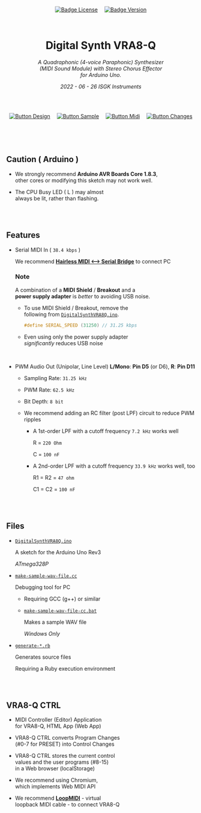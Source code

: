 
<br>

<div align = center>

[![Badge License]][License]   
[![Badge Version]][Releases]

<br>

# Digital Synth VRA8-Q

*A Quadraphonic (4-voice Paraphonic) Synthesizer* <br>
*(MIDI Sound Module) with Stereo Chorus Effector* <br>
*for Arduino Uno.*

*2022 - 06 - 26 ISGK Instruments*

<br>
<br>

[![Button Design]][Design]   
[![Button Sample]][Sample]   
[![Button Midi]][Midi]   
[![Button Changes]][Changes]
  
</div>

<br>
<br>


<br>

## Caution ( Arduino )

-   We strongly recommend **Arduino AVR Boards Core 1.8.3**, <br>
    other cores or modifying this sketch may not work well.

-   The CPU Busy LED ( L ) may almost <br>
    always be lit, rather than flashing.

<br>
<br>

## Features

-   Serial MIDI In ( `38.4 kbps` )

    We recommend **[Hairless MIDI ⟷ Serial Bridge]** to connect PC
    
    ### Note
    
    A combination of a **MIDI Shield** / **Breakout** and a <br>
    **power supply adapter** is *better* to avoiding USB noise.
    
    -   To use MIDI Shield / Breakout, remove the <br>
        following from [`DigitalSynthVRA8Q.ino`].
    
        ```cpp
        #define SERIAL_SPEED (31250) // 31.25 kbps
        ```
    
    -   Even using only the power supply adapter <br>
        *significantly* reduces USB noise

    <br>

-   PWM Audio Out (Unipolar, Line Level) **L/Mono**: **Pin D5** (or D6), **R**: **Pin D11**
    
    -   Sampling Rate: `31.25 kHz`
    
    -   PWM Rate: `62.5 kHz`
    
    -   Bit Depth: `8 bit`
    
    -   We recommend adding an RC filter (post LPF) circuit to reduce PWM ripples
        
        -   A 1st-order LPF with a cutoff frequency `7.2 kHz` works well
        
            R = `220 Ohm`
            
            C = `100 nF`
        
        -   A 2nd-order LPF with a cutoff frequency `33.9 kHz` works well, too
        
            R1 = R2 = `47 ohm`
            
            C1 = C2 = `100 nF`

<br>
<br>

## Files

-   [`DigitalSynthVRA8Q.ino`]

    A sketch for the Arduino Uno Rev3
    
    *ATmega328P*

-   [`make-sample-wav-file.cc`]

    Debugging tool for PC
    
    -   Requiring GCC (g++) or similar
    
    -   [`make-sample-wav-file-cc.bat`]
    
        Makes a sample WAV file
        
        *Windows Only*

-   [`generate-*.rb`]

    Generates source files

    Requiring a Ruby execution environment

<br>
<br>

## VRA8-Q CTRL

-   MIDI Controller (Editor) Application <br>
    for VRA8-Q, HTML App (Web App)

-   VRA8-Q CTRL converts Program Changes <br>
    (#0-7 for PRESET) into Control Changes

-   VRA8-Q CTRL stores the current control <br>
    values and the user programs (#8-15) <br>
    in a Web browser (localStorage)

-   We recommend using Chromium, <br>
    which implements Web MIDI API

-   We recommend **[LoopMIDI]** - virtual <br>
    loopback MIDI cable - to connect VRA8-Q

<br>

<!----------------------------------------------------------------------------->

[Hairless MIDI ⟷ Serial Bridge]: https://projectgus.github.io/hairless-midiserial/
[Releases]: https://github.com/risgk/digital-synth-vra8-q/releases
[LoopMIDI]: https://www.tobias-erichsen.de/software/loopmidi.html

[Changes]: Documentation/Changelog.md
[License]: LICENSE
[Sample]: Documentation/Sample%20Settings.md
[Design]: Documentation/Design.md
[Midi]: Documentation/Midi%20Implementation.md

[`make-sample-wav-file-cc.bat`]: make-sample-wav-file-cc.bat
[`make-sample-wav-file.cc`]: make-sample-wav-file.cc
[`DigitalSynthVRA8Q.ino`]: DigitalSynthVRA8Q/DigitalSynthVRA8Q.ino
[`generate-*.rb`]: generate-sample-midi-stream.rb


<!----------------------------------[ Badges ]--------------------------------->

[Badge License]: https://img.shields.io/badge/-Zero-ae6c18.svg?style=for-the-badge&labelColor=EF9421&logoColor=white&logo=CreativeCommons
[Badge Version]: https://img.shields.io/github/v/release/risgk/digital-synth-vra8-q?include_prereleases&style=for-the-badge&labelColor=009639&logoColor=white&logo=GoogleAnalytics&color=036c2b


<!---------------------------------[ Buttons ]--------------------------------->

[Button Changes]: https://img.shields.io/badge/Changelog-EF2D5E?style=for-the-badge&logoColor=white&logo=GitBook
[Button Sample]: https://img.shields.io/badge/Sample_Settings-3884FF?style=for-the-badge&logoColor=white&logo=Serverless
[Button Design]: https://img.shields.io/badge/Design-179287?style=for-the-badge&logoColor=white&logo=Cloudsmith
[Button Midi]: https://img.shields.io/badge/Midi_Implementation-F28D1A?style=for-the-badge&logoColor=white&logo=MIDI
